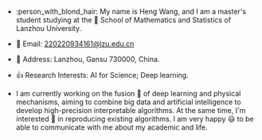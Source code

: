
- :person_with_blond_hair: My name is Heng Wang, and I am a master's student studying at the :school: School of Mathematics and Statistics of Lanzhou University.

- :email: Email: 220220934161@lzu.edu.cn

- :house_with_garden: Address: Lanzhou, Gansu 730000, China.

- :thumbsup: Research Interests: AI for Science; Deep learning.

- I am currently working on the fusion :star2: of deep learning and physical mechanisms, aiming to combine big data and artificial intelligence to develop high-precision interpretable algorithms. At the same time, I'm interested :star2: in reproducing existing algorithms. I am very happy :smiley: to be able to communicate with me about my academic and life.